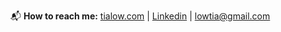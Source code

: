 <!-- ## Hi folks, I'm Tia! :v:
*Pronouns: she / her*
***

:pencil2: **I’m currently working on:** refactoring past projects and wireframing new ones, including the conversion of a command-line multiplater trivia game to a React Native mobile app.
<br>
<br>
:books: **I’m fired up about:** contributing to open source and TDD!
<br>
<br>
:speech_balloon: **Ask me about:** how JavaScript exemplifies the combination of logic and creativity, how to choose a whiteboard app (by arrow-drawing abilities), binary trees, how fermentation is also found at the intersection of logic and creativity, gardening, living out of a backpack, how the natural and technological worlds can be woven together...
 <br>
 <br> -->
 :mailbox_with_mail: **How to reach me:** <a href="https://tialow.com/" target="_blank">tialow.com</a>  |  <a href="https://www.linkedin.com/in/tia-low/" target="_blank">Linkedin</a>  |  <lowtia@gmail.com>
 <br>
 

